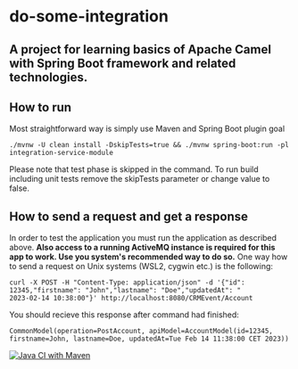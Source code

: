 # do-some-integration

## A project for learning basics of Apache Camel with Spring Boot framework and related technologies.

## How to run

Most straightforward way is simply use Maven and Spring Boot plugin goal

```./mvnw -U clean install -DskipTests=true && ./mvnw spring-boot:run -pl integration-service-module```

Please note that test phase is skipped in the command. To run build including unit tests remove the skipTests parameter or change value to false.

## How to send a request and get a response

In order to test the application you must run the application as described above. **Also access to a running __ActiveMQ__ instance is required for this app to work. Use you system's recommended way to do so.** One way how to send a request on Unix systems (WSL2, cygwin etc.) is the following:

```
curl -X POST -H "Content-Type: application/json" -d '{"id": 12345,"firstname": "John","lastname": "Doe","updatedAt": "
2023-02-14 10:38:00"}' http://localhost:8080/CRMEvent/Account
```

You should recieve this response after command had finished:

```
CommonModel(operation=PostAccount, apiModel=AccountModel(id=12345, firstname=John, lastname=Doe, updatedAt=Tue Feb 14 11:38:00 CET 2023))
```

[![Java CI with Maven](https://github.com/mamrakm/do-some-integration/actions/workflows/maven.yml/badge.svg)](https://github.com/mamrakm/do-some-integration/actions/workflows/maven.yml)
